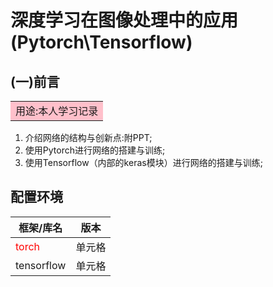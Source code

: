 # 深度学习在图像处理中的应用(Pytorch\Tensorflow)
## (一)前言
<table><tr><td bgcolor=pink>用途:本人学习记录</td></tr></table>

1) 介绍网络的结构与创新点:附PPT;
2) 使用Pytorch进行网络的搭建与训练;
3) 使用Tensorflow（内部的keras模块）进行网络的搭建与训练;

## 配置环境
|  框架/库名   | 版本  |
|  ----  | ----  |
| <font color=red>torch</font>  | 单元格 |
| tensorflow  | 单元格 |
